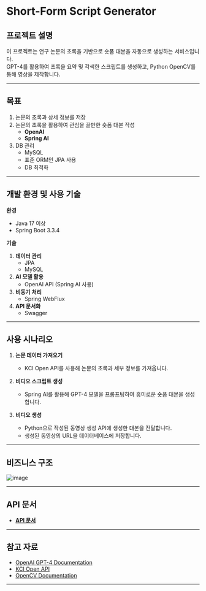 # Short-Form Script Generator
## 프로젝트 설명  
이 프로젝트는 연구 논문의 초록을 기반으로 숏폼 대본을 자동으로 생성하는 서비스입니다.  
GPT-4를 활용하여 초록을 요약 및 각색한 스크립트를 생성하고, Python OpenCV를 통해 영상을 제작합니다.

---

## 목표  
1. 논문의 초록과 상세 정보를 저장  
2. 논문의 초록을 활용하여 관심을 끌만한 숏폼 대본 작성  
    - **OpenAI**  
    - **Spring AI**  
3. DB 관리  
    - MySQL  
    - 표준 ORM인 JPA 사용  
    - DB 최적화  

---

## 개발 환경 및 사용 기술  
**환경**  
- Java 17 이상  
- Spring Boot 3.3.4  

**기술**  
1. **데이터 관리**  
    - JPA  
    - MySQL  
2. **AI 모델 활용**  
    - OpenAI API (Spring AI 사용)  
3. **비동기 처리**  
    - Spring WebFlux  
4. **API 문서화**  
    - Swagger  

---

## 사용 시나리오  
1. **논문 데이터 가져오기**  
    - KCI Open API를 사용해 논문의 초록과 세부 정보를 가져옵니다.  

2. **비디오 스크립트 생성**  
    - Spring AI를 활용해 GPT-4 모델을 프롬프팅하여 흥미로운 숏폼 대본을 생성합니다.  

3. **비디오 생성**  
    - Python으로 작성된 동영상 생성 API에 생성한 대본을 전달합니다.  
    - 생성된 동영상의 URL을 데이터베이스에 저장합니다.  

---

## 비즈니스 구조
![image](https://github.com/user-attachments/assets/cbe3c082-238c-40d7-8d6a-d9a1bc356f38)

---
## API 문서
- [**API 문서**](https://github.com/YeongJae0114/Short-thesis/blob/main/API_DOCUMENTATION.md)
---

## 참고 자료  
- [OpenAI GPT-4 Documentation](https://openai.com/gpt-4)  
- [KCI Open API](https://www.kci.go.kr)  
- [OpenCV Documentation](https://docs.opencv.org)  

---
